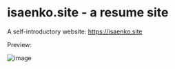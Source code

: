 # isaenko.site - a resume site

A self-introductory website: https://isaenko.site

Preview:

![image](https://github.com/Evgen1987RUS/isaenko.site-files/assets/122325755/b5480306-a2f4-4cfc-bb78-3a236d9bf344)
